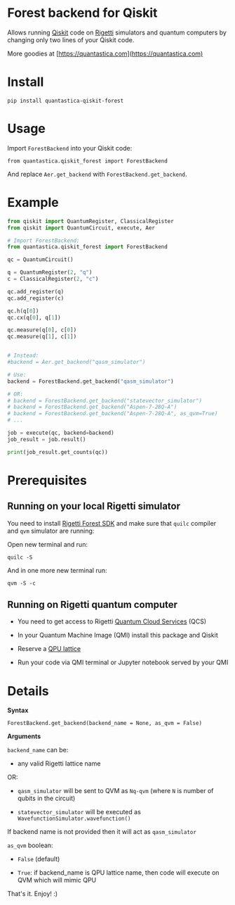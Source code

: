 # Forest backend for Qiskit

Allows running [Qiskit](https://qiskit.org/) code on [Rigetti](https://www.rigetti.com/) simulators and quantum computers by changing only two lines of your Qiskit code.

More goodies at [https://quantastica.com](https://quantastica.com)


# Install

```
pip install quantastica-qiskit-forest
```

# Usage

Import `ForestBackend` into your Qiskit code:

```
from quantastica.qiskit_forest import ForestBackend
```

And replace `Aer.get_backend` with `ForestBackend.get_backend`.


# Example

```python
from qiskit import QuantumRegister, ClassicalRegister
from qiskit import QuantumCircuit, execute, Aer

# Import ForestBackend:
from quantastica.qiskit_forest import ForestBackend

qc = QuantumCircuit()

q = QuantumRegister(2, "q")
c = ClassicalRegister(2, "c")

qc.add_register(q)
qc.add_register(c)

qc.h(q[0])
qc.cx(q[0], q[1])

qc.measure(q[0], c[0])
qc.measure(q[1], c[1])


# Instead:
#backend = Aer.get_backend("qasm_simulator")

# Use:
backend = ForestBackend.get_backend("qasm_simulator")

# OR:
# backend = ForestBackend.get_backend("statevector_simulator")
# backend = ForestBackend.get_backend("Aspen-7-28Q-A")
# backend = ForestBackend.get_backend("Aspen-7-28Q-A", as_qvm=True)
# ...

job = execute(qc, backend=backend)
job_result = job.result()

print(job_result.get_counts(qc))

```

# Prerequisites

## Running on your local Rigetti simulator

You need to install [Rigetti Forest SDK](https://qcs.rigetti.com/sdk-downloads) and make sure that `quilc` compiler and `qvm` simulator are running:

Open new terminal and run:

```
quilc -S
```

And in one more new terminal run:

```
qvm -S -c
```

## Running on Rigetti quantum computer

- You need to get access to Rigetti [Quantum Cloud Services](https://qcs.rigetti.com/request-access) (QCS)

- In your Quantum Machine Image (QMI) install this package and Qiskit

- Reserve a [QPU lattice](https://www.rigetti.com/qcs/docs/reservations)

- Run your code via QMI terminal or Jupyter notebook served by your QMI


# Details

**Syntax**

`ForestBackend.get_backend(backend_name = None, as_qvm = False)`


**Arguments**

`backend_name` can be:

- any valid Rigetti lattice name

OR:

- `qasm_simulator` will be sent to QVM as `Nq-qvm` (where `N` is number of qubits in the circuit)

- `statevector_simulator` will be executed as `WavefunctionSimulator.wavefunction()`

If backend name is not provided then it will act as `qasm_simulator`

`as_qvm` boolean:

- `False` (default)

- `True`: if backend_name is QPU lattice name, then code will execute on QVM which will mimic QPU


That's it. Enjoy! :)
